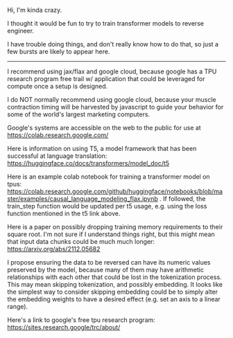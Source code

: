 Hi, I'm kinda crazy.

I thought it would be fun to try to train transformer models to reverse engineer.

I have trouble doing things, and don't really know how to do that, so just a few bursts are likely to appear here.

---
I recommend using jax/flax and google cloud, because google has a TPU research program free trail w/ application that could be leveraged for compute
once a setup is designed.

I do NOT normally recommend using google cloud, because your muscle contraction timing will be harvested by javascript to guide your behavior for some of the world's largest marketing computers.

Google's systems are accessible on the web to the public for use at https://colab.research.google.com/

Here is information on using T5, a model framework that has been successful at language translation: https://huggingface.co/docs/transformers/model_doc/t5

Here is an example colab notebook for training a transformer model on tpus: https://colab.research.google.com/github/huggingface/notebooks/blob/master/examples/causal_language_modeling_flax.ipynb .  If followed, the train_step function would be updated per t5 usage, e.g. using the loss function mentioned in the t5 link above.

Here is a paper on possibly dropping training memory requirements to their square root.  I'm not sure if I understand things right, but this might mean that input data chunks could be much much longer: https://arxiv.org/abs/2112.05682

I propose ensuring the data to be reversed can have its numeric values preserved by the model, because many of them may have arithmetic relationships with each other that could be lost in the tokenization process.  This may mean skipping tokenization, and possibly embedding.  It looks like the simplest way to consider skipping embedding could be to simply alter the embedding weights to have a desired effect (e.g. set an axis to a linear range).

Here's a link to google's free tpu research program: https://sites.research.google/trc/about/
